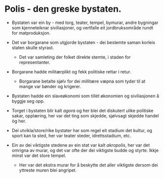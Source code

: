 # Polis - den greske bystaten.

* Bystaten var ein by - med torg, teater, tempel, bymurar, andre bygningar som kjenneteiknar siviliasjoner, og vertfalle eit jordbruksområde rundt for matproduksjon.
* Det var borgarane som utgjorde bystaten - dei bestemte saman korleis staten skulle styrast.
	* Det var samleting der folket direkte stemte, i staden for representanter.
* Borgarane hadde militærplikt og fekk politiske rettar i retur.
	* Borgarane betalte sjølv for dei millitære væpna som tyder til at mange var bønder og krigerer.
* Bystaten hadde ein slaveøkonomi som tillét økonomien og siviliasjonen å byggje seg opp.

* Torget i bystaten blir kalt *agora* og her blei det diskutert ulike politiske sakar, opplæring, her var det ting som skjedde, sjølvsagt skjedde handel òg her. 

* Dei utvikla/store/rike bystater har som regel eit stadium det kultur, og sport kan ta sted, her var teater steder, idrettsstadium, etc. 

* Ein av dei viktigste stedene av ein stat var kalt *akropolis*, her var det omrigna av murar, og det var ofte der dei viktigste budde og styrte. Ikkje minst var det store tempel. 
	* Her var det ekstra murar for å beskytte det aller viktigste dersom dei yttreste muren blei angripet.


